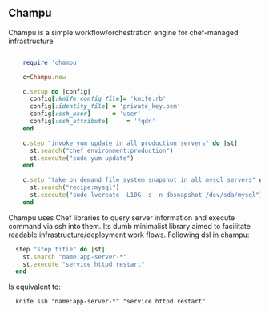 ## Champu
Champu is a simple workflow/orchestration engine for chef-managed infrastructure

```ruby

    require 'champu'

    c=Champu.new

    c.setup do |config|
      config[:knife_config_file]= 'knife.rb'
      config[:identity_file] = 'private_key.pem'
      config[:ssh_user]      = 'user'
      config[:ssh_attribute]     = 'fqdn'
    end

    c.step "invoke yum update in all production servers" do |st|
      st.search("chef_environment:production")
      st.execute("sudo yum update")
    end

    c.setp "take on demand file system snapshot in all mysql servers" do |st|
      st.search("recipe:mysql")
      st.execute("sudo lvcreate -L10G -s -n dbsnapshot /dev/sda/mysql")
    end
```    

Champu uses Chef libraries to query server information and execute command via ssh into them.
Its dumb minimalist library aimed to facilitate readable infrastructure/deployment work flows.
Following dsl in champu:

```ruby
  step "step title" do |st|
    st.search "name:app-server-*"
    st.execute "service httpd restart"
  end
```
Is equivalent to:

```
  knife ssh "name:app-server-*" "service httpd restart" 
```
